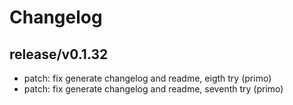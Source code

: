 # Changelog

## release/v0.1.32
* patch: fix generate changelog and readme, eigth try (primo)
* patch: fix generate changelog and readme, seventh try (primo)
